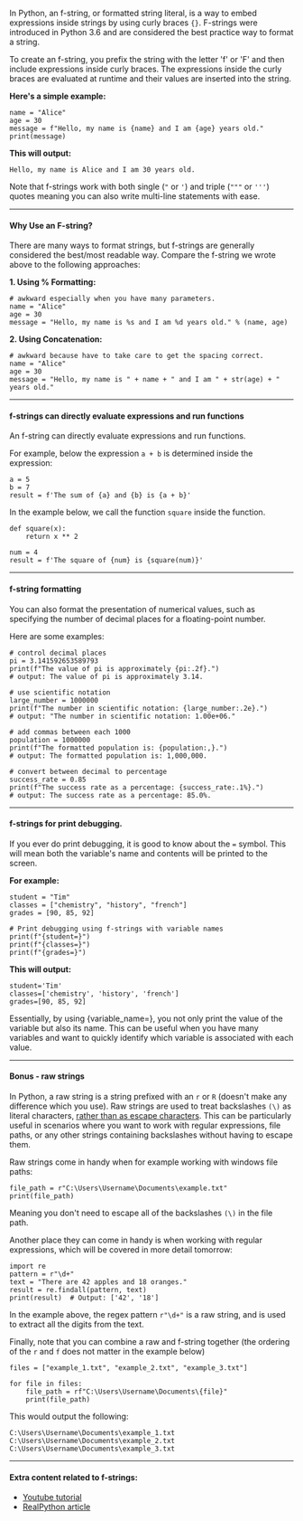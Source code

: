 In Python, an f-string, or formatted string literal, is a way to embed expressions inside strings by using curly braces `{}`. F-strings were introduced in Python 3.6 and are considered the best practice way to format a string.

To create an f-string, you prefix the string with the letter 'f' or 'F' and then include expressions inside curly braces. The expressions inside the curly braces are evaluated at runtime and their values are inserted into the string.

**Here's a simple example:**

```
name = "Alice"
age = 30
message = f"Hello, my name is {name} and I am {age} years old."
print(message)
```

**This will output:**

```
Hello, my name is Alice and I am 30 years old.
```

Note that f-strings work with both single (`"` or `'`) and triple (`"""` or `'''`) quotes meaning you can also write multi-line statements with ease.

---

#### Why Use an F-string?

There are many ways to format strings, but f-strings are generally considered the best/most readable way. Compare the f-string we wrote above to the following approaches:

**1. Using % Formatting:**
```
# awkward especially when you have many parameters.
name = "Alice"
age = 30
message = "Hello, my name is %s and I am %d years old." % (name, age)
```

**2. Using Concatenation:**
```
# awkward because have to take care to get the spacing correct.
name = "Alice"
age = 30
message = "Hello, my name is " + name + " and I am " + str(age) + " years old."
```


---

#### f-strings can directly evaluate expressions and run functions 

An f-string can directly evaluate expressions and run functions.  


For example, below the expression `a + b` is determined inside the expression: 
```
a = 5
b = 7
result = f'The sum of {a} and {b} is {a + b}'
```

In the example below, we call the function `square` inside the function. 
```
def square(x):
    return x ** 2

num = 4
result = f'The square of {num} is {square(num)}'
```

---

#### f-string formatting

You can also format the presentation of numerical values, such as specifying the number of decimal places for a floating-point number.

Here are some examples: 

```
# control decimal places
pi = 3.141592653589793
print(f"The value of pi is approximately {pi:.2f}.")
# output: The value of pi is approximately 3.14.
```

```
# use scientific notation
large_number = 1000000
print(f"The number in scientific notation: {large_number:.2e}.")
# output: "The number in scientific notation: 1.00e+06."
```

```
# add commas between each 1000
population = 1000000
print(f"The formatted population is: {population:,}.")
# output: The formatted population is: 1,000,000.
```

```
# convert between decimal to percentage
success_rate = 0.85
print(f"The success rate as a percentage: {success_rate:.1%}.")
# output: The success rate as a percentage: 85.0%.
```

---

#### f-strings for print debugging.

If you ever do print debugging, it is good to know about the `=` symbol. This will mean both the variable's name and contents will be printed to the screen.

**For example:**

```
student = "Tim"
classes = ["chemistry", "history", "french"]
grades = [90, 85, 92]

# Print debugging using f-strings with variable names
print(f"{student=}")
print(f"{classes=}")
print(f"{grades=}")
```

**This will output:**

```
student='Tim'
classes=['chemistry', 'history', 'french']
grades=[90, 85, 92]
```

Essentially, by using {variable_name=}, you not only print the value of the variable but also its name. This can be useful when you have many variables and want to quickly identify which variable is associated with each value.

---

#### Bonus - raw strings

In Python, a raw string is a string prefixed with an `r` or `R` (doesn't make any difference which you use). Raw strings are used to treat backslashes `(\)` as literal characters, [rather than as escape characters](https://www.guru99.com/python-escape-characters.html). This can be particularly useful in scenarios where you want to work with regular expressions, file paths, or any other strings containing backslashes without having to escape them.

Raw strings come in handy when for example working with windows file paths:

```
file_path = r"C:\Users\Username\Documents\example.txt"
print(file_path)
```

Meaning you don't need to escape all of the backslashes `(\)` in the file path. 

Another place they can come in handy is when working with regular expressions, which will be covered in more detail tomorrow: 
```
import re
pattern = r"\d+"
text = "There are 42 apples and 18 oranges."
result = re.findall(pattern, text)
print(result)  # Output: ['42', '18']
```
In the example above, the regex pattern `r"\d+"` is a raw string, and is used to extract all the digits from the text. 


Finally, note that you can combine a raw and f-string together (the ordering of the `r` and `f` does not matter in the example below)

```
files = ["example_1.txt", "example_2.txt", "example_3.txt"]

for file in files:
    file_path = rf"C:\Users\Username\Documents\{file}"
    print(file_path)
```

This would output the following: 
```
C:\Users\Username\Documents\example_1.txt
C:\Users\Username\Documents\example_2.txt
C:\Users\Username\Documents\example_3.txt
```

---

#### Extra content related to f-strings:

- [Youtube tutorial](https://www.youtube.com/watch?v=Mfmr_Puhtew)
- [RealPython article](https://realpython.com/python-f-strings/)